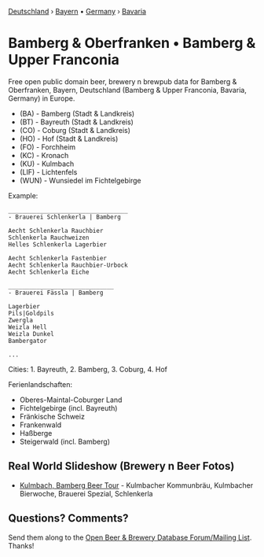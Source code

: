 <!-- Franken › • Franconia ›  -- add - why? why not??
-->

[Deutschland](https://github.com/openbeer/de-deutschland) › [Bayern](https://github.com/openbeer/by-bayern) • [Germany](https://github.com/openbeer/de-deutschland) › [Bavaria](https://github.com/openbeer/by-bayern)

# Bamberg & Oberfranken • Bamberg & Upper Franconia

Free open public domain beer, brewery n brewpub data for Bamberg & Oberfranken, Bayern, Deutschland
(Bamberg & Upper Franconia, Bavaria, Germany) in Europe.

- (BA) - Bamberg (Stadt & Landkreis)
- (BT) - Bayreuth (Stadt & Landkreis)
- (CO) - Coburg (Stadt & Landkreis)
- (HO) - Hof (Stadt & Landkreis)
- (FO) - Forchheim
- (KC) - Kronach
- (KU) - Kulmbach
- (LIF) - Lichtenfels
- (WUN) - Wunsiedel im Fichtelgebirge

Example:
~~~
__________________________________
- Brauerei Schlenkerla | Bamberg

Aecht Schlenkerla Rauchbier
Schlenkerla Rauchweizen
Helles Schlenkerla Lagerbier

Aecht Schlenkerla Fastenbier
Aecht Schlenkerla Rauchbier-Urbock
Aecht Schlenkerla Eiche

______________________________
- Brauerei Fässla | Bamberg

Lagerbier
Pils|Goldpils
Zwergla
Weizla Hell
Weizla Dunkel
Bambergator

...
~~~


Cities: 1. Bayreuth, 2. Bamberg, 3. Coburg, 4. Hof

Ferienlandschaften:

- Oberes-Maintal-Coburger Land
- Fichtelgebirge (incl. Bayreuth)
- Fränkische Schweiz
- Frankenwald
- Haßberge
- Steigerwald (incl. Bamberg)


<!-- todo: move to bayern readme
- [Mittelfranken [Middle Franconia]](2--mittelfranken) - Nürnberg, Fürth, Erlangen, Ansbach
- [Unterfranken [Lower Franconia]](3--unterfranken) - Würzburg, Aschaffenburg, Schweinfurt, Bad Kissingen/Kitzingen
-->


## Real World Slideshow (Brewery n Beer Fotos)

- [Kulmbach, Bamberg Beer Tour](https://plus.google.com/photos/100841117019192894371/albums/5918686981244909281) - Kulmbacher Kommunbräu, Kulmbacher Bierwoche, Brauerei Spezial, Schlenkerla


## Questions? Comments?

Send them along to the
[Open Beer & Brewery Database Forum/Mailing List](http://groups.google.com/group/beerdb).
Thanks!


